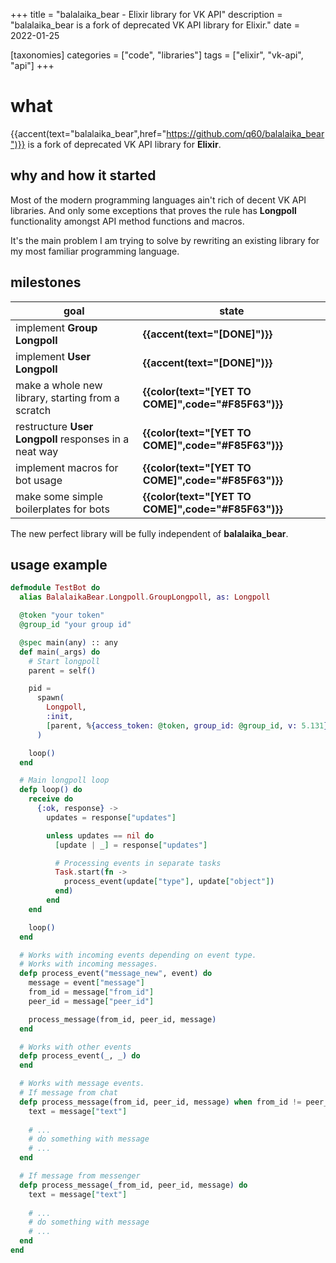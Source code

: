 +++
title = "balalaika_bear - Elixir library for VK API"
description = "balalaika_bear is a fork of deprecated VK API library for Elixir."
date = 2022-01-25

[taxonomies]
categories = ["code", "libraries"]
tags = ["elixir", "vk-api", "api"]
+++

# what
{{accent(text="balalaika_bear",href="https://github.com/q60/balalaika_bear")}} is a fork of deprecated VK API library for **Elixir**.

## why and how it started
Most of the modern programming languages ain't rich of decent VK API libraries. And only some exceptions that proves the rule has **Longpoll** functionality amongst API method functions and macros.

It's the main problem I am trying to solve by rewriting an existing library for my most familiar programming language.

## milestones
| goal                                                  | state                                              |
|-------------------------------------------------------|----------------------------------------------------|
| implement **Group Longpoll**                          | **{{accent(text="[DONE]")}}**                      |
| implement **User Longpoll**                           | **{{accent(text="[DONE]")}}**                      |
| make a whole new library, starting from a scratch     | **{{color(text="[YET TO COME]",code="#F85F63")}}** |
| restructure **User Longpoll** responses in a neat way | **{{color(text="[YET TO COME]",code="#F85F63")}}** |
| implement macros for bot usage                        | **{{color(text="[YET TO COME]",code="#F85F63")}}** |
| make some simple boilerplates for bots                | **{{color(text="[YET TO COME]",code="#F85F63")}}** |

The new perfect library will be fully independent of **balalaika_bear**.

## usage example
```elixir
defmodule TestBot do
  alias BalalaikaBear.Longpoll.GroupLongpoll, as: Longpoll

  @token "your token"
  @group_id "your group id"

  @spec main(any) :: any
  def main(_args) do
    # Start longpoll
    parent = self()

    pid =
      spawn(
        Longpoll,
        :init,
        [parent, %{access_token: @token, group_id: @group_id, v: 5.131}]
      )

    loop()
  end

  # Main longpoll loop
  defp loop() do
    receive do
      {:ok, response} ->
        updates = response["updates"]

        unless updates == nil do
          [update | _] = response["updates"]

          # Processing events in separate tasks
          Task.start(fn ->
            process_event(update["type"], update["object"])
          end)
        end
    end

    loop()
  end

  # Works with incoming events depending on event type.
  # Works with incoming messages.
  defp process_event("message_new", event) do
    message = event["message"]
    from_id = message["from_id"]
    peer_id = message["peer_id"]

    process_message(from_id, peer_id, message)
  end

  # Works with other events
  defp process_event(_, _) do
  end

  # Works with message events.
  # If message from chat
  defp process_message(from_id, peer_id, message) when from_id != peer_id do
    text = message["text"]
    
    # ...
    # do something with message
    # ...
  end

  # If message from messenger
  defp process_message(_from_id, peer_id, message) do
    text = message["text"]
    
    # ...
    # do something with message
    # ...
  end
end
```
